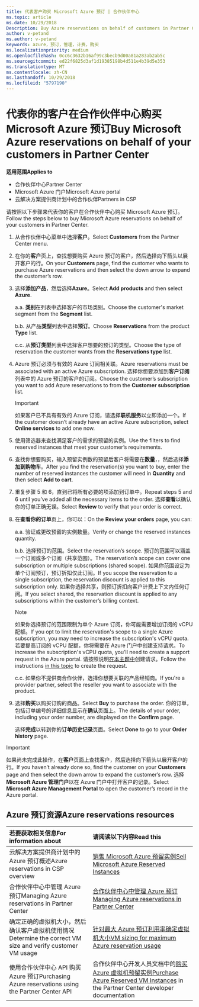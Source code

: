 ```yaml
---
title: 代表客户购买 Microsoft Azure 预订 | 合作伙伴中心
ms.topic: article
ms.date: 10/29/2018
Description: Buy Azure reservations on behalf of customers in Partner Center.
author: v-petand
ms.author: v-petand
keywords: azure，预订，管理，计费，购买
ms.localizationpriority: medium
ms.openlocfilehash: 0cc6c3632b16af99c3becb9d00a81a283ab2ab5c
ms.sourcegitcommit: ed22f6825d3af1d19385198b4d511e4b39d5e353
ms.translationtype: MT
ms.contentlocale: zh-CN
ms.lasthandoff: 10/29/2018
ms.locfileid: "5797190"
---
```

# <a name="buy-microsoft-azure-reservations-on-behalf-of-your-customers-in-partner-center"></a><span data-ttu-id="b3cce-103">代表你的客户在合作伙伴中心购买 Microsoft Azure 预订</span><span class="sxs-lookup"><span data-stu-id="b3cce-103">Buy Microsoft Azure reservations on behalf of your customers in Partner Center</span></span> 

**<span data-ttu-id="b3cce-104">适用范围</span><span class="sxs-lookup"><span data-stu-id="b3cce-104">Applies to</span></span>**

-  <span data-ttu-id="b3cce-105">合作伙伴中心</span><span class="sxs-lookup"><span data-stu-id="b3cce-105">Partner Center</span></span>
-  <span data-ttu-id="b3cce-106">Microsoft Azure 门户</span><span class="sxs-lookup"><span data-stu-id="b3cce-106">Microsoft Azure portal</span></span>
-  <span data-ttu-id="b3cce-107">云解决方案提供商计划中的合作伙伴</span><span class="sxs-lookup"><span data-stu-id="b3cce-107">Partners in CSP</span></span>

<span data-ttu-id="b3cce-108">请按照以下步骤来代表你的客户在合作伙伴中心购买 Microsoft Azure 预订。</span><span class="sxs-lookup"><span data-stu-id="b3cce-108">Follow the steps below to buy Microsoft Azure reservations on behalf of your customers in Partner Center.</span></span>

1. <span data-ttu-id="b3cce-109">从合作伙伴中心菜单中选择**客户**。</span><span class="sxs-lookup"><span data-stu-id="b3cce-109">Select **Customers** from the Partner Center menu.</span></span>  

2. <span data-ttu-id="b3cce-110">在你的**客户**页上，查找想要购买 Azure 预订的客户，然后选择向下箭头以展开客户的行。</span><span class="sxs-lookup"><span data-stu-id="b3cce-110">On your **Customers** page, find the customer who wants to purchase Azure reservations and then select the down arrow to expand the customer’s row.</span></span>  

3. <span data-ttu-id="b3cce-111">选择**添加产品**，然后选择**Azure**。</span><span class="sxs-lookup"><span data-stu-id="b3cce-111">Select **Add products** and then select **Azure**.</span></span> 

    <span data-ttu-id="b3cce-112">a.</span><span class="sxs-lookup"><span data-stu-id="b3cce-112">a.</span></span> <span data-ttu-id="b3cce-113">**类别**在列表中选择客户的市场类别。</span><span class="sxs-lookup"><span data-stu-id="b3cce-113">Choose the customer's market segment from the **Segment** list.</span></span>

    <span data-ttu-id="b3cce-114">b.</span><span class="sxs-lookup"><span data-stu-id="b3cce-114">b.</span></span> <span data-ttu-id="b3cce-115">从产品**类型**列表中选择**预订**。</span><span class="sxs-lookup"><span data-stu-id="b3cce-115">Choose **Reservations** from the product **Type** list.</span></span>

    <span data-ttu-id="b3cce-116">c.</span><span class="sxs-lookup"><span data-stu-id="b3cce-116">c.</span></span> <span data-ttu-id="b3cce-117">从**预订类型**列表中选择客户想要的预订的类型。</span><span class="sxs-lookup"><span data-stu-id="b3cce-117">Choose the type of reservation the customer wants from the **Reservations type** list.</span></span>

4. <span data-ttu-id="b3cce-118">Azure 预订必须与有效的 Azure 订阅相关联。</span><span class="sxs-lookup"><span data-stu-id="b3cce-118">Azure reservations must be associated with an active Azure subscription.</span></span> <span data-ttu-id="b3cce-119">选择你想要添加到**客户订阅**列表中的 Azure 预订的客户的订阅。</span><span class="sxs-lookup"><span data-stu-id="b3cce-119">Choose the customer’s subscription you want to add Azure reservations to from the **Customer subscription** list.</span></span> 

    >[!IMPORTANT] 
    ><span data-ttu-id="b3cce-120">如果客户已不具有有效的 Azure 订阅，请选择**联机服务**以立即添加一个。</span><span class="sxs-lookup"><span data-stu-id="b3cce-120">If the customer doesn’t already have an active Azure subscription, select **Online services** to add one now.</span></span> 

5. <span data-ttu-id="b3cce-121">使用筛选器来查找满足客户的需求的预留的实例。</span><span class="sxs-lookup"><span data-stu-id="b3cce-121">Use the filters to find reserved instances that meet your customer’s requirements.</span></span>  

6. <span data-ttu-id="b3cce-122">查找你想要购买，输入预留实例数的预留后客户将需要在**数量**，，然后选择**添加到购物车**。</span><span class="sxs-lookup"><span data-stu-id="b3cce-122">After you find the reservation(s) you want to buy, enter the number of reserved instances the customer will need in **Quantity** and then select **Add to cart**.</span></span>  

7. <span data-ttu-id="b3cce-123">重复步骤 5 和 6，直到已将所有必要的项添加到订单中。</span><span class="sxs-lookup"><span data-stu-id="b3cce-123">Repeat steps 5 and 6 until you’ve added all the necessary items to the order.</span></span> <span data-ttu-id="b3cce-124">选择**查看**以确认你的订单正确无误。</span><span class="sxs-lookup"><span data-stu-id="b3cce-124">Select **Review** to verify that your order is correct.</span></span>  

8. <span data-ttu-id="b3cce-125">在**查看你的订单**页上，你可以：</span><span class="sxs-lookup"><span data-stu-id="b3cce-125">On the **Review your orders** page, you can:</span></span> 

    <span data-ttu-id="b3cce-126">a.</span><span class="sxs-lookup"><span data-stu-id="b3cce-126">a.</span></span> <span data-ttu-id="b3cce-127">验证或更改预留的实例数量。</span><span class="sxs-lookup"><span data-stu-id="b3cce-127">Verify or change the reserved instances quantity.</span></span>

    <span data-ttu-id="b3cce-128">b.</span><span class="sxs-lookup"><span data-stu-id="b3cce-128">b.</span></span> <span data-ttu-id="b3cce-129">选择预订的范围。</span><span class="sxs-lookup"><span data-stu-id="b3cce-129">Select the reservation’s scope.</span></span> <span data-ttu-id="b3cce-130">预订的范围可以涵盖一个订阅或多个订阅（共享范围）。</span><span class="sxs-lookup"><span data-stu-id="b3cce-130">The reservation’s scope can cover one subscription or multiple subscriptions (shared scope).</span></span> <span data-ttu-id="b3cce-131">如果你范围设定为单个订阅预订，预订折扣仅此订阅。</span><span class="sxs-lookup"><span data-stu-id="b3cce-131">If you scope the reservation to a single subscription, the reservation discount is applied to this subscription only.</span></span> <span data-ttu-id="b3cce-132">如果你选择共享，则预订折扣向客户计费上下文内任何订阅。</span><span class="sxs-lookup"><span data-stu-id="b3cce-132">If you select shared, the reservation discount is applied to any subscriptions within the customer’s billing context.</span></span> 

     >[!NOTE]
    ><span data-ttu-id="b3cce-133">如果你选择预订的范围限制为单个 Azure 订阅，你可能需要增加订阅的 vCPU 配额。</span><span class="sxs-lookup"><span data-stu-id="b3cce-133">If you opt to limit the reservation's scope to a single Azure subscription, you may need to increase the subscription's vCPU quota.</span></span> <span data-ttu-id="b3cce-134">若要提高订阅的 vCPU 配额，你将需要在 Azure 门户中创建支持请求。</span><span class="sxs-lookup"><span data-stu-id="b3cce-134">To increase the subscription's vCPU quota, you'll need to create a support request in the Azure portal.</span></span> <span data-ttu-id="b3cce-135">请按照说明[在本主题中](https://docs.microsoft.com/azure/azure-supportability/resource-manager-core-quotas-request)创建请求。</span><span class="sxs-lookup"><span data-stu-id="b3cce-135">Follow the instructions [in this topic](https://docs.microsoft.com/azure/azure-supportability/resource-manager-core-quotas-request) to create the request.</span></span>    

    <span data-ttu-id="b3cce-136">c.</span><span class="sxs-lookup"><span data-stu-id="b3cce-136">c.</span></span> <span data-ttu-id="b3cce-137">如果你不提供商合作伙伴，选择你想要关联的产品经销商。</span><span class="sxs-lookup"><span data-stu-id="b3cce-137">If you're a provider partner, select the reseller you want to associate with the product.</span></span>

9. <span data-ttu-id="b3cce-138">选择**购买**以购买订购的商品。</span><span class="sxs-lookup"><span data-stu-id="b3cce-138">Select **Buy** to purchase the order.</span></span> <span data-ttu-id="b3cce-139">你的订单，包括订单编号的详细信息显示在**确认**页面上。</span><span class="sxs-lookup"><span data-stu-id="b3cce-139">The details of your order, including your order number, are displayed on the **Confirm** page.</span></span>    
     
     <span data-ttu-id="b3cce-140">选择**完成**以转到你的**订单历史记录**页面。</span><span class="sxs-lookup"><span data-stu-id="b3cce-140">Select **Done** to go to your **Order history** page.</span></span> 

>[!IMPORTANT]
><span data-ttu-id="b3cce-141">如果尚未完成此操作，在**客户**页面上查找客户，然后选择向下箭头以展开客户的行。</span><span class="sxs-lookup"><span data-stu-id="b3cce-141">If you haven’t already done so, find the customer on your **Customers** page and then select the down arrow to expand the customer’s row.</span></span> <span data-ttu-id="b3cce-142">选择 **Microsoft Azure 管理门户**以在 Azure 门户中打开客户的记录。</span><span class="sxs-lookup"><span data-stu-id="b3cce-142">Select **Microsoft Azure Management Portal** to open the customer’s record in the Azure portal.</span></span>

## <a name="azure-reservations-resources"></a><span data-ttu-id="b3cce-143">Azure 预订资源</span><span class="sxs-lookup"><span data-stu-id="b3cce-143">Azure reservations resources</span></span>
|**<span data-ttu-id="b3cce-144">若要获取相关信息</span><span class="sxs-lookup"><span data-stu-id="b3cce-144">For information about</span></span>**   |**<span data-ttu-id="b3cce-145">请阅读以下内容</span><span class="sxs-lookup"><span data-stu-id="b3cce-145">Read this</span></span>**    |
|:-----------------------------|:-----------------|
|<span data-ttu-id="b3cce-146">云解决方案提供商计划中的 Azure 预订概述</span><span class="sxs-lookup"><span data-stu-id="b3cce-146">Azure reservations in CSP overview</span></span>  | [<span data-ttu-id="b3cce-147">销售 Microsoft Azure 预留实例</span><span class="sxs-lookup"><span data-stu-id="b3cce-147">Sell Microsoft Azure Reserved Instances</span></span>](azure-reservations.md) |
|<span data-ttu-id="b3cce-148">合作伙伴中心中管理 Azure 预订</span><span class="sxs-lookup"><span data-stu-id="b3cce-148">Managing Azure reservations in Partner Center</span></span> | [<span data-ttu-id="b3cce-149">合作伙伴中心中管理 Azure 预订</span><span class="sxs-lookup"><span data-stu-id="b3cce-149">Managing Azure reservations in Partner Center</span></span>](azure-reservations-manage.md)
|<span data-ttu-id="b3cce-150">确定正确的虚拟机大小，然后确认客户虚拟机使用情况</span><span class="sxs-lookup"><span data-stu-id="b3cce-150">Determine the correct VM size and verify customer VM usage</span></span>   |[<span data-ttu-id="b3cce-151">针对最大 Azure 预订利用率确定虚拟机大小</span><span class="sxs-lookup"><span data-stu-id="b3cce-151">VM sizing for maximum Azure reservation usage</span></span>](azure-usage.md)   |
|<span data-ttu-id="b3cce-152">使用合作伙伴中心 API 购买 Azure 预订</span><span class="sxs-lookup"><span data-stu-id="b3cce-152">Purchasing Azure reservations using the Partner Center API</span></span> | <span data-ttu-id="b3cce-153">合作伙伴中心开发人员文档中的[购买 Azure 虚拟机预留实例](https://docs.microsoft.com/partner-center/develop/purchase-azure-reservations)</span><span class="sxs-lookup"><span data-stu-id="b3cce-153">[Purchase Azure Reserved VM Instances](https://docs.microsoft.com/partner-center/develop/purchase-azure-reservations) in the Partner Center developer documentation</span></span>

 


 
